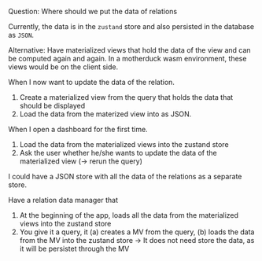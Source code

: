 


Question: Where should we put the data of relations

Currently, the data is in the `zustand` store and also persisted 
in the database as `JSON`.

Alternative: Have materialized views that hold the data of the view 
and can be computed again and again. In a motherduck wasm environment, 
these views would be on the client side.

When I now want to update the data of the relation.
1. Create a materialized view from the query that holds the data that should be displayed
2. Load the data from the materized view into as JSON.


When I open a dashboard for the first time. 
1. Load the data from the materialized views into the zustand store
2. Ask the user whether he/she wants to update the data of the materialized view (-> rerun the query)

I could have a JSON store with all the data of the relations as a separate store.

Have a relation data manager that
1. At the beginning of the app, loads all the data from the materialized views into the zustand store
2. You give it a query, it (a) creates a MV from the query, (b) loads the data from the MV into the zustand store 
   -> It does not need store the data, as it will be persistet through the MV